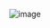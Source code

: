 
![image](https://github.com/farzeenrashid/Etch-A-Sketch/assets/120308578/884631af-8348-46e8-8bbd-936e95a49861)
